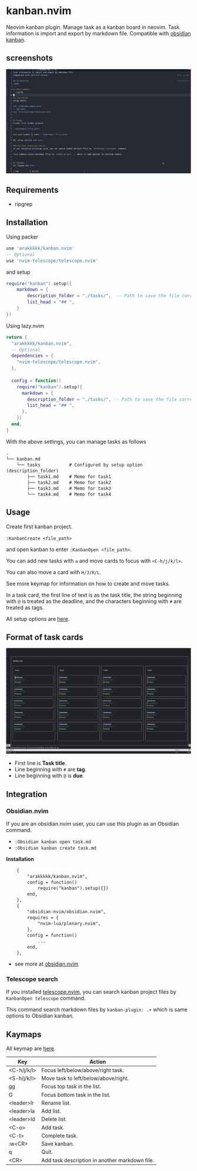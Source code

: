 # kanban.nvim
Neovim kanban plugin.
Manage task as a kanban board in neovim.
Task information is import and export by markdown file.
Compatible with [obsidian kanban](https://github.com/mgmeyers/obsidian-kanban).

## screenshots
![demo](./doc/demo2.gif)

## Requirements
- ripgrep

## Installation
Using packer
```lua
use 'arakkkkk/kanban.nvim'
-- Optional
use 'nvim-telescope/telescope.nvim'
```
and setup
```lua
require("kanban").setup({
	markdown = {
		description_folder = "./tasks/",  -- Path to save the file corresponding to the task.
		list_head = "## ",
	}
})
```
Using lazy.nvim
```lua
return {
  "arakkkkk/kanban.nvim",
  -- Optional
  dependencies = {
    "nvim-telescope/telescope.nvim",
  },

  config = function()
    require("kanban").setup({
      markdown = {
        description_folder = "./tasks/", -- Path to save the file corresponding to the task.
        list_head = "## ",
      },
    })
  end,
}
```

With the above settings, you can manage tasks as follows

```
.
└── kanban.md
    └── tasks           # Configured by setup option (description_folder)
        ├── task1.md    # Memo for task1
        ├── task2.md    # Memo for task2
        ├── task3.md    # Memo for task3
        └── task4.md    # Memo for task4
```

## Usage
Create first kanban project.

`:KanbanCreate <file_path>`

and open kanban to enter `:KanbanOpen <file_path>`.

You can add new tasks with `a` and move cards to focus with `<C-h/j/k/l>`.

You can also move a card with `H/J/K/L`.

See more keymap for information on how to create and move tasks.

In a task card, the first line of text is as the task title, the string beginning with `@` is treated as the deadline, and the characters beginning with `#` are treated as tags.

All setup options are [here](./lua/kanban/ops.lua).

## Format of task cards
![img](./doc/img_kanban2.png)
- First line is **Task title**.
- Line beginning with `#` are **tag**.
- Line beginning with `@` is **due**.

## Integration
### Obsidian.nvim

If you are an obsidian.nvim user, you can use this plugin as an Obsidian command.
* `:Obsidian kanban open task.md`
* `:Obsidian kanban create task.md`

**Installation**
```
	{
		"arakkkkk/kanban.nvim",
		config = function()
			require("kanban").setup({})
		end,
	},
	{
		"obsidian-nvim/obsidian.nvim",
		requires = {
			"nvim-lua/plenary.nvim",
		},
		config = function()
			...
		end,
	},
```
* see more at [obsidian.nvim](https://github.com/obsidian-nvim/obsidian.nvim)


### Telescope search
If you installed [telescope.nvim](https://github.com/nvim-telescope/telescope.nvim), you can search kanban project files by `KanbanOpen telescope` command.

This command search markdown files by `kanban-plugin: .+` which is same options to Obsidian kanban.

## Kaymaps
All keymap are [here](./lua/kanban/keymap.lua).

| Key          | Action                                         |
|--------------|------------------------------------------------|
| <C-h/j/k/l>  | Focus left/below/above/right task.             |
| <S-h/j/k/l>  | Move task to left/below/above/right.           |
| gg           | Focus top task in the list.                    |
| G            | Focus bottom task in the list.                 |
| \<leader\>lr | Rename list.                                   |
| \<leader\>la | Add list.                                      |
| \<leader\>ld | Delete list.                                   |
| \<C-o\>      | Add task.                                      |
| \<C-t\>      | Complete task.                                 |
| :w\<CR\>     | Save kanban.                                   |
| q            | Quit.                                          |
| \<CR\>       | Add task description in another markdown file. |



<!-- ## Functions -->
<!-- ### Tag complemention -->
<!-- - Tag is complement by exsisting tag -->
<!-- ### Due complemention -->
<!-- If it is `2022/11/01` -->
<!-- - date calculation -->
<!--   - `@today` -> `@2022/11/01` -->
<!--   - `@2d` -> `@2022/11/03` -->
<!--   - `@2w` -> `@2022/11/15` -->
<!--   - `@2m` -> `@2022/12/01` -->
<!-- - year/month omitation -->
<!--   - `@/12/03` -> `@2022/12/03` -->
<!--   - `@//03` -> `@2022/11/03` -->
<!-- - set by week -->
<!--   - `@su` -> this Sunday -->
<!--   - `@nmo` -> next Monday -->
<!--   - `@nntu` -> next after next Tuesday -->
<!--   - `@nnnwe` -> next after next after next Wednesday -->
<!--   - `@nnnn...Th` -> ... Thursday -->
<!---->
<!-- # Release notes -->
<!-- - v1.0  -->
<!-- - v1.1(2023/01/20) -->
<!-- 	- Support telescope.nvim -->
<!-- 	- Command completion by find kanban files -->
<!-- 	- :KanbanCreate command to new kanban project -->
<!-- - v1.2(yet) -->
<!-- 	- Support completed cards -->
<!-- 	- Support Archived list -->
<!---->
